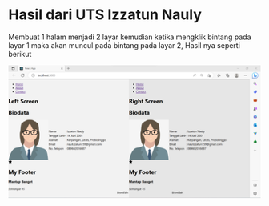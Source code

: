# Hasil dari UTS Izzatun Nauly
Membuat 1 halam menjadi 2 layar kemudian ketika mengklik bintang pada layar 1 maka akan muncul pada bintang pada layar 2, Hasil nya seperti berikut

<img src = "public/images/hasil.png">